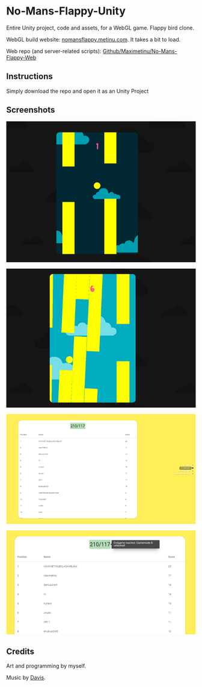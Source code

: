 # No-Mans-Flappy-Unity
Entire Unity project, code and assets, for a WebGL game. Flappy bird clone.

WebGL build website: [nomansflappy.metinu.com](http://nomansflappy.metinu.com/). It takes a bit to load.

Web repo (and server-related scripts): [Github/Maximetinu/No-Mans-Flappy-Web](https://github.com/Maximetinu/No-Mans-Flappy-web)

## Instructions
Simply download the repo and open it as an Unity Project

## Screenshots
![Screenshot](Images/screenshot-0.png)

![Screenshot](Images/screenshot-1.png)

![Screenshot](Images/screenshot-2.png)

![Screenshot](Images/screenshot-3.png)

## Credits
Art and programming by myself.

Music by [Davis](https://www.instagram.com/davisnievas/).
